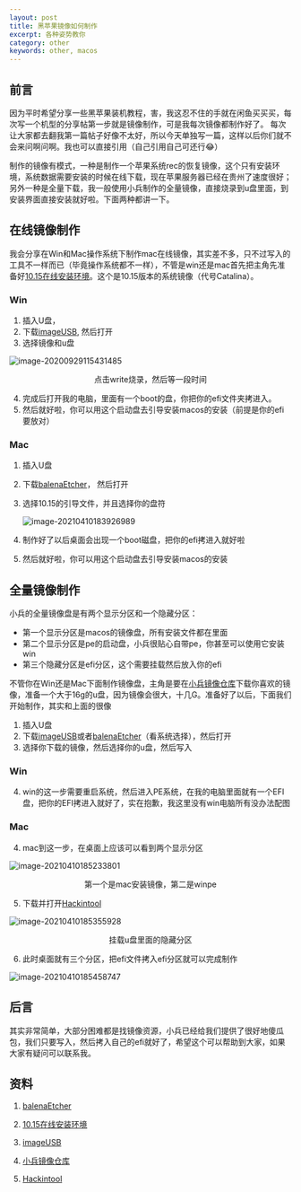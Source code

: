 ```yaml
---
layout: post
title: 黑苹果镜像如何制作
excerpt: 各种姿势教你
category: other
keywords: other, macos
---
```


## 前言

因为平时希望分享一些黑苹果装机教程，害，我这忍不住的手就在闲鱼买买买，每次写一个机型的分享帖第一步就是镜像制作，可是我每次镜像都制作好了。 每次让大家都去翻我第一篇帖子好像不太好，所以今天单独写一篇，这样以后你们就不会来问啊问啊。我也可以直接引用（自己引用自己可还行😂）

制作的镜像有模式，一种是制作一个苹果系统rec的恢复镜像，这个只有安装环境，系统数据需要安装的时候在线下载，现在苹果服务器已经在贵州了速度很好；另外一种是全量下载，我一般使用小兵制作的全量镜像，直接烧录到u盘里面，到安装界面直接安装就好啦。下面两种都讲一下。

## 在线镜像制作

我会分享在Win和Mac操作系统下制作mac在线镜像，其实差不多，只不过写入的工具不一样而已（毕竟操作系统都不一样），不管是win还是mac首先把主角先准备好[10.15在线安装环境](https://cloud.189.cn/t/jAjAZfu6VVzu)。这个是10.15版本的系统镜像（代号Catalina）。

### Win

1. 插入U盘， 
2. 下载[imageUSB](https://cloud.189.cn/t/riaQJf2EzYJj), 然后打开
3. 选择镜像和u盘

![image-20200929115431485](https://mypicgogo.oss-cn-hangzhou.aliyuncs.com/tuchuang/20200929115431.png)

<center>点击write烧录，然后等一段时间</center>

4. 完成后打开我的电脑，里面有一个boot的盘，你把你的efi文件夹拷进入。
5. 然后就好啦，你可以用这个启动盘去引导安装macos的安装（前提是你的efi要放对）

### Mac

1. 插入U盘

2. 下载[balenaEtcher](https://cloud.189.cn/t/AB3Ybufumeqy)， 然后打开

3. 选择10.15的引导文件，并且选择你的盘符

   ![image-20210410183926989](https://mypicgogo.oss-cn-hangzhou.aliyuncs.com/tuchuang20210410183927.png)

4. 制作好了以后桌面会出现一个boot磁盘，把你的efi拷进入就好啦
5. 然后就好啦，你可以用这个启动盘去引导安装macos的安装

## 全量镜像制作

小兵的全量镜像盘是有两个显示分区和一个隐藏分区：

- 第一个显示分区是macos的镜像盘，所有安装文件都在里面
- 第二个显示分区是pe的启动盘，小兵很贴心自带pe，你甚至可以使用它安装win
- 第三个隐藏分区是efi分区，这个需要挂载然后放入你的efi

不管你在Win还是Mac下面制作镜像盘，主角是要在[小兵镜像仓库](https://download.shaoxingshare.com/t/l0mvW0M1gx)下载你喜欢的镜像，准备一个大于16g的u盘，因为镜像会很大，十几G。准备好了以后，下面我们开始制作，其实和上面的很像

1. 插入U盘
2. 下载[imageUSB](https://cloud.189.cn/t/riaQJf2EzYJj)或者[balenaEtcher](https://cloud.189.cn/t/AB3Ybufumeqy)（看系统选择），然后打开
3. 选择你下载的镜像，然后选择你的u盘，然后写入

### Win

4. win的这一步需要重启系统，然后进入PE系统，在我的电脑里面就有一个EFI盘，把你的EFI拷进入就好了，实在抱歉，我这里没有win电脑所有没办法配图

### Mac

4. mac到这一步，在桌面上应该可以看到两个显示分区

![image-20210410185233801](https://mypicgogo.oss-cn-hangzhou.aliyuncs.com/tuchuang20210410185233.png)

<center>第一个是mac安装镜像，第二是winpe</center>



5. 下载并打开[Hackintool](https://cloud.189.cn/t/J7VFvquuuQB3)

![image-20210410185355928](https://mypicgogo.oss-cn-hangzhou.aliyuncs.com/tuchuang20210410185355.png)

<center>挂载u盘里面的隐藏分区</center>



6. 此时桌面就有三个分区，把efi文件拷入efi分区就可以完成制作

![image-20210410185458747](https://mypicgogo.oss-cn-hangzhou.aliyuncs.com/tuchuang20210410185458.png)

## 后言

其实非常简单，大部分困难都是找镜像资源，小兵已经给我们提供了很好地傻瓜包，我们只要写入，然后拷入自己的efi就好了，希望这个可以帮助到大家，如果大家有疑问可以联系我。



## 资料

1. [balenaEtcher](https://cloud.189.cn/t/AB3Ybufumeqy)

2. [10.15在线安装环境](https://cloud.189.cn/t/jAjAZfu6VVzu)

3. [imageUSB](https://cloud.189.cn/t/riaQJf2EzYJj)

4. [小兵镜像仓库](https://download.shaoxingshare.com/t/l0mvW0M1gx)
5. [Hackintool](https://cloud.189.cn/t/J7VFvquuuQB3)